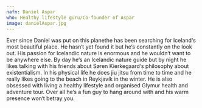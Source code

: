 ```yaml
---
nafn: Daníel Aspar
who: Healthy lifestyle guru/Co-founder of Aspar
image: danielAspar.jpg
---
```


Ever since Daníel was put on this planethe has been searching for Iceland‘s most beautiful place. He hasn‘t yet found it but he‘s constantly on the look out. His passion for Icelandic nature is enormous and he wouldn‘t want to be anywhere else. By day he‘s an Icelandic nature guide but by night he likes talking with his friends about Søren Kierkegaard‘s philosophy about existentialism. In his physical life he does jiu jitsu from time to time and he really likes going to the beach in Reykjavík in the winter. He is also obsessed with living a healthy lifestyle and organised Glymur health and adventure tour. Over all he‘s a fun guy to hang around with and his warm presence won‘t betray you.  
